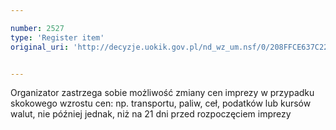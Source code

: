 ```yaml
---

number: 2527
type: 'Register item'
original_uri: 'http://decyzje.uokik.gov.pl/nd_wz_um.nsf/0/208FFCE637C22CB0C12579100042FB0F?OpenDocument'


---
```


Organizator zastrzega sobie możliwość zmiany cen imprezy w przypadku skokowego wzrostu cen: np. transportu, paliw, ceł, podatków lub kursów walut, nie później jednak, niż na 21 dni przed rozpoczęciem imprezy

